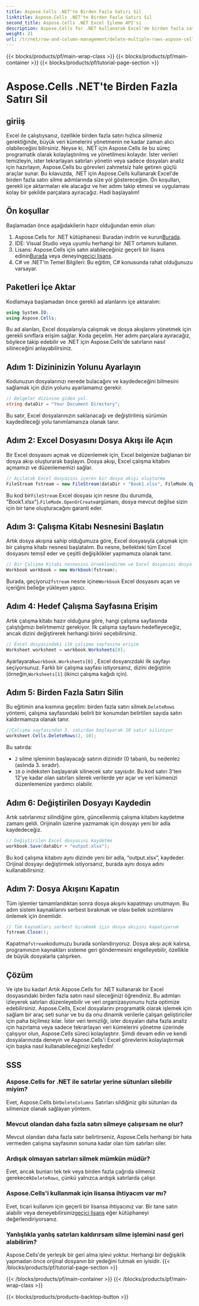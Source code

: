 ```yaml
---
title: Aspose.Cells .NET'te Birden Fazla Satırı Sil
linktitle: Aspose.Cells .NET'te Birden Fazla Satırı Sil
second_title: Aspose.Cells .NET Excel İşleme API'si
description: Aspose.Cells for .NET kullanarak Excel'de birden fazla satırı silmeyi öğrenin. Bu ayrıntılı, adım adım kılavuz, geliştiriciler için ön koşulları, kodlama örneklerini ve SSS'leri kapsar.
weight: 21
url: /tr/net/row-and-column-management/delete-multiple-rows-aspose-cells/
---
```


{{< blocks/products/pf/main-wrap-class >}}
{{< blocks/products/pf/main-container >}}
{{< blocks/products/pf/tutorial-page-section >}}

# Aspose.Cells .NET'te Birden Fazla Satırı Sil

## giriiş
Excel ile çalıştıysanız, özellikle birden fazla satırı hızlıca silmeniz gerektiğinde, büyük veri kümelerini yönetmenin ne kadar zaman alıcı olabileceğini bilirsiniz. Neyse ki, .NET için Aspose.Cells ile bu süreç programatik olarak kolaylaştırılmış ve yönetilmesi kolaydır. İster verileri temizleyin, ister tekrarlayan satırları yönetin veya sadece dosyaları analiz için hazırlayın, Aspose.Cells bu görevleri zahmetsiz hale getiren güçlü araçlar sunar.
Bu kılavuzda, .NET için Aspose.Cells kullanarak Excel'de birden fazla satırı silme adımlarında size yol göstereceğim. Ön koşulları, gerekli içe aktarmaları ele alacağız ve her adımı takip etmesi ve uygulaması kolay bir şekilde parçalara ayıracağız. Hadi başlayalım!
## Ön koşullar
Başlamadan önce aşağıdakilerin hazır olduğundan emin olun:
1.  Aspose.Cells for .NET kütüphanesi: Buradan indirin ve kurun[Burada](https://releases.aspose.com/cells/net/).
2. IDE: Visual Studio veya uyumlu herhangi bir .NET ortamını kullanın.
3.  Lisans: Aspose.Cells için satın alabileceğiniz geçerli bir lisans edinin[Burada](https://purchase.aspose.com/buy) veya deneyin[geçici lisans](https://purchase.aspose.com/temporary-license/).
4. C# ve .NET'in Temel Bilgileri: Bu eğitim, C# konusunda rahat olduğunuzu varsayar.
## Paketleri İçe Aktar
Kodlamaya başlamadan önce gerekli ad alanlarını içe aktaralım:
```csharp
using System.IO;
using Aspose.Cells;
```
Bu ad alanları, Excel dosyalarıyla çalışmak ve dosya akışlarını yönetmek için gerekli sınıflara erişim sağlar.
Koda geçelim. Her adımı parçalara ayıracağız, böylece takip edebilir ve .NET için Aspose.Cells'de satırların nasıl silineceğini anlayabilirsiniz.
## Adım 1: Dizininizin Yolunu Ayarlayın
Kodunuzun dosyalarınızı nerede bulacağını ve kaydedeceğini bilmesini sağlamak için dizin yolunu ayarlamamız gerekir.
```csharp
// Belgeler dizinine giden yol.
string dataDir = "Your Document Directory";
```
Bu satır, Excel dosyalarınızın saklanacağı ve değiştirilmiş sürümün kaydedileceği yolu tanımlamanıza olanak tanır.
## Adım 2: Excel Dosyasını Dosya Akışı ile Açın
Bir Excel dosyasını açmak ve düzenlemek için, Excel belgenize bağlanan bir dosya akışı oluşturarak başlayın. Dosya akışı, Excel çalışma kitabını açmamızı ve düzenlememizi sağlar.
```csharp
// Açılacak Excel dosyasını içeren bir dosya akışı oluşturma
FileStream fstream = new FileStream(dataDir + "Book1.xlsx", FileMode.OpenOrCreate);
```
 Bu kod bir`FileStream` Excel dosyası için nesne (bu durumda, "Book1.xlsx").`FileMode.OpenOrCreate`argümanı, dosya mevcut değilse sizin için bir tane oluşturacağını garanti eder.
## Adım 3: Çalışma Kitabı Nesnesini Başlatın
Artık dosya akışına sahip olduğumuza göre, Excel dosyasıyla çalışmak için bir çalışma kitabı nesnesi başlatalım. Bu nesne, bellekteki tüm Excel dosyasını temsil eder ve çeşitli değişiklikler yapmamıza olanak tanır.
```csharp
// Bir Çalışma Kitabı nesnesini örneklendirme ve Excel dosyasını dosya akışı aracılığıyla açma
Workbook workbook = new Workbook(fstream);
```
 Burada, geçiyoruz`fstream` nesne içine`Workbook` Excel dosyasını açan ve içeriğini belleğe yükleyen yapıcı.
## Adım 4: Hedef Çalışma Sayfasına Erişim
Artık çalışma kitabı hazır olduğuna göre, hangi çalışma sayfasında çalıştığımızı belirtmemiz gerekiyor. İlk çalışma sayfasını hedefleyeceğiz, ancak dizini değiştirerek herhangi birini seçebilirsiniz.
```csharp
// Excel dosyasındaki ilk çalışma sayfasına erişim
Worksheet worksheet = workbook.Worksheets[0];
```
 Ayarlayarak`workbook.Worksheets[0]` , Excel dosyanızdaki ilk sayfayı seçiyorsunuz. Farklı bir çalışma sayfası istiyorsanız, dizini değiştirin (örneğin,`Worksheets[1]` (ikinci çalışma kağıdı için).
## Adım 5: Birden Fazla Satırı Silin
 Bu eğitimin ana kısmına geçelim: birden fazla satırı silmek.`DeleteRows` yöntemi, çalışma sayfasındaki belirli bir konumdan belirtilen sayıda satırı kaldırmamıza olanak tanır.
```csharp
//Çalışma sayfasından 3. satırdan başlayarak 10 satır siliniyor
worksheet.Cells.DeleteRows(2, 10);
```
Bu satırda:
- `2` silme işleminin başlayacağı satırın dizinidir (0 tabanlı, bu nedenle`2` (aslında 3. sıradır).
- `10` o indeksten başlayarak silinecek satır sayısıdır.
Bu kod satırı 3'ten 12'ye kadar olan satırları silerek verilerde yer açar ve veri kümenizi düzenlemenize yardımcı olabilir.
## Adım 6: Değiştirilen Dosyayı Kaydedin
Artık satırlarımız silindiğine göre, güncellenmiş çalışma kitabını kaydetme zamanı geldi. Orijinalin üzerine yazmamak için dosyayı yeni bir adla kaydedeceğiz.
```csharp
// Değiştirilen Excel dosyasını kaydetme
workbook.Save(dataDir + "output.xlsx");
```
Bu kod çalışma kitabını aynı dizinde yeni bir adla, “output.xlsx”, kaydeder. Orijinal dosyayı değiştirmek istiyorsanız, burada aynı dosya adını kullanabilirsiniz.
## Adım 7: Dosya Akışını Kapatın
Tüm işlemler tamamlandıktan sonra dosya akışını kapatmayı unutmayın. Bu adım sistem kaynaklarını serbest bırakmak ve olası bellek sızıntılarını önlemek için önemlidir.
```csharp
// Tüm kaynakları serbest bırakmak için dosya akışını kapatıyorum
fstream.Close();
```
 Kapatma`fstream`kodumuzu burada sonlandırıyoruz. Dosya akışı açık kalırsa, programınızın kaynakları sisteme geri göndermesini engelleyebilir, özellikle de büyük dosyalarla çalışırken.
## Çözüm
Ve işte bu kadar! Artık Aspose.Cells for .NET kullanarak bir Excel dosyasındaki birden fazla satırı nasıl sileceğinizi öğrendiniz. Bu adımları izleyerek satırları düzenleyebilir ve veri organizasyonunu hızla optimize edebilirsiniz. Aspose.Cells, Excel dosyalarını programatik olarak işlemek için sağlam bir araç seti sunar ve bu da onu dinamik verilerle çalışan geliştiriciler için paha biçilmez kılar.
İster veri temizliği, ister dosyaları daha fazla analiz için hazırlama veya sadece tekrarlayan veri kümelerini yönetme üzerinde çalışıyor olun, Aspose.Cells süreci kolaylaştırır. Şimdi devam edin ve kendi dosyalarınızda deneyin ve Aspose.Cells'i Excel görevlerini kolaylaştırmak için başka nasıl kullanabileceğinizi keşfedin!
## SSS
### Aspose.Cells for .NET ile satırlar yerine sütunları silebilir miyim?  
 Evet, Aspose.Cells bir`DeleteColumns` Satırları sildiğiniz gibi sütunları da silmenize olanak sağlayan yöntem.
### Mevcut olandan daha fazla satırı silmeye çalışırsam ne olur?  
Mevcut olandan daha fazla satır belirtirseniz, Aspose.Cells herhangi bir hata vermeden çalışma sayfasının sonuna kadar olan tüm satırları siler.
### Ardışık olmayan satırları silmek mümkün müdür?  
 Evet, ancak bunları tek tek veya birden fazla çağrıda silmeniz gerekecek`DeleteRows`, çünkü yalnızca ardışık satırlarda çalışır.
### Aspose.Cells'i kullanmak için lisansa ihtiyacım var mı?  
 Evet, ticari kullanım için geçerli bir lisansa ihtiyacınız var. Bir tane satın alabilir veya deneyebilirsiniz[geçici lisans](https://purchase.aspose.com/temporary-license/) eğer kütüphaneyi değerlendiriyorsanız.
### Yanlışlıkla yanlış satırları kaldırırsam silme işlemini nasıl geri alabilirim?  
Aspose.Cells'de yerleşik bir geri alma işlevi yoktur. Herhangi bir değişiklik yapmadan önce orijinal dosyanın bir yedeğini tutmak en iyisidir.
{{< /blocks/products/pf/tutorial-page-section >}}

{{< /blocks/products/pf/main-container >}}
{{< /blocks/products/pf/main-wrap-class >}}

{{< blocks/products/products-backtop-button >}}
